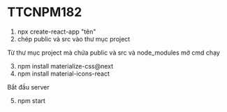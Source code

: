 ﻿# TTCNPM182

1. npx create-react-app "tên"
2. chép public và src vào thư mục project

Từ thư mục project mà chứa public và src và node_modules mở cmd chạy

3. npm install materialize-css@next
4. npm install material-icons-react

Bắt đầu server

5. npm start
